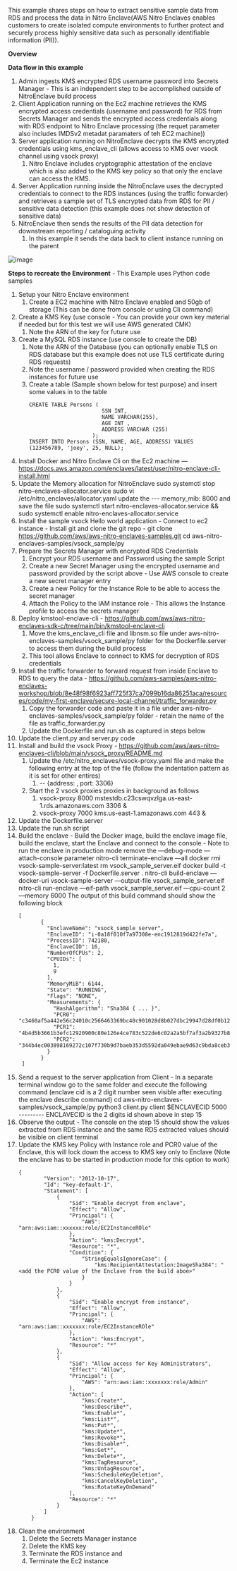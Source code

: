 This example shares steps on how to extract sensitive sample data from RDS and process the data in Nitro Enclave(AWS Nitro Enclaves enables customers to create isolated compute environments to further protect and securely process highly sensitive data such as personally identifiable information (PII)). 

**Overview**

**Data flow in this example**
1. Admin ingests KMS encrypted RDS username password into Secrets Manager - This is an independent step to be accomplished outside of NitroEnclave build process 
2. Client Application running on the Ec2 machine retrieves the KMS encrypted access credentials (username and password) for RDS from Secrets Manager and sends the encrypted access credentials along with RDS endpoint to Nitro Enclave processing (the requet parameter also includes IMDSv2 metadat paramaters of teh EC2 machine))
3. Server application running on NitroEnclave decrypts the KMS encrypted credentials using kms_enclave_cli (allows access to KMS over vsock channel using vsock proxy) 
    1. Nitro Enclave includes cryptographic attestation of the enclave which is also added to the KMS key policy so that only the enclave can access the KMS.
4. Server Application running inside the NitroEnclave uses the decrypted credentials to connect to the RDS instances (using the traffic forwarder) and retrieves a sample set of TLS encrypted data from RDS for PII / sensitive data detection (this example does not show detection of sensitive data)
5. NitroEnclave then sends the results of the PII data detection for downstream reporting / cataloguing activity
    1. In this example it sends the data back to client instance running on the parent
  
![image](https://github.com/user-attachments/assets/7722cd9a-4c51-413b-9cd7-ab506aa13448)

**Steps to recreate the Environment** - This Example uses Python code samples
1. Setup your Nitro Enclave environment
    1. Create a EC2 machine with Nitro Enclave enabled and 50gb of storage (This can be done from console or using Cli command)
2. Create a KMS Key (use console - You can provide your own key material if needed but for this test we will use AWS generated CMK)
    1. Note the ARN of the key for future use
3. Create a MySQL RDS instance (use console to create the DB) 
    1. Note the ARN of the Database (you can optionally enable TLS on RDS database but this example does not use TLS certificate during RDS requests)
    2. Note the username / password provided when creating the RDS instances for future use
    3. Create a table (Sample shown below for test purpose) and insert some values in to the table
        ```
       CREATE TABLE Persons (
                               SSN INT,
                               NAME VARCHAR(255),
                               AGE INT ,
                               ADDRESS VARCHAR (255)
                            );
        INSERT INTO Persons (SSN, NAME, AGE, ADDRESS) VALUES (123456789, 'joey', 25, NULL);
       ```
4. Install Docker and Nitro Enclave Cli on the Ec2 machine — https://docs.aws.amazon.com/enclaves/latest/user/nitro-enclave-cli-install.html
5. Update the Memory allocation for NitroEnclave
      sudo systemctl stop nitro-enclaves-allocator.service
      sudo vi /etc/nitro_enclaves/allocator.yaml
      update the --- memory_mib: 8000 and save the file
      sudo systemctl start nitro-enclaves-allocator.service && sudo systemctl enable nitro-enclaves-allocator.service
6. Install the sample vsock Hello world application - Connect to ec2 instance - Install git and clone the git repo - 
      git clone https://github.com/aws/aws-nitro-enclaves-samples.git
      cd aws-nitro-enclaves-samples/vsock_sample/py
7. Prepare the Secrets Manager with encrypted RDS Credentials
    1. Encrypt your RDS username and Password using the sample Script  
    2. Create a new Secret Manager using the encrypted username and password provided by the script above - Use AWS console to create a new secret manager entry
    3. Create a new Policy for the Instance Role to be able to access the secret manager
    4. Attach the Policy to the IAM instance role - This allows the Instance profile to access the secrets manager
8. Deploy kmstool-enclave-cli - https://github.com/aws/aws-nitro-enclaves-sdk-c/tree/main/bin/kmstool-enclave-cli
    1. Move the kms_enclave_cli file and libnsm.so file under aws-nitro-enclaves-samples/vsock_sample/py folder for the Dockerfile.server to access them during the build process
    2. This tool allows Enclave to connect to KMS for decryption of RDS credentials
9. Install the traffic forwarder to forward request from inside Enclave to RDS to query the data - https://github.com/aws-samples/aws-nitro-enclaves-workshop/blob/8e48f98f6923aff725f37ca7099b16da86251aca/resources/code/my-first-enclave/secure-local-channel/traffic_forwarder.py
    1. Copy the forwarder code and paste it in a file under aws-nitro-enclaves-samples/vsock_sample/py folder - retain the name of the file as traffic_forwarder.py 
    2. Update the Dockerfile and run.sh as captured in steps below
10. Update the client.py and server.py code 
11. Install and build the vsock Proxy - https://github.com/aws/aws-nitro-enclaves-cli/blob/main/vsock_proxy/README.md
    1. Update the /etc/nitro_enclaves/vsock-proxy.yaml file and make the following entry at the top of the file (follow the indentation pattern as it is set for other entires)
        1. -- {address: <RDS Endpoint ARN>, port: 3306}
    2. Start the 2 vsock proxies proxies in background as follows
        1. vsock-proxy 8000 mstestdb.c23cswqvzlga.us-east-1.rds.amazonaws.com 3306 &
        2. vsock-proxy 7000 kms.us-east-1.amazonaws.com 443 &
12. Update the Dockerfile.server 
13. Update the run.sh script 
14. Build the enclave - Build the Docker image, build the enclave image file, build the enclave, start the Enclave and connect to the console - Note to run the enclave in production mode remove the —debug-mode —attach-console parameter
        nitro-cli terminate-enclave —all
        docker rmi vsock-sample-server:latest
        rm vsock_sample_server.eif
        docker build -t vsock-sample-server -f Dockerfile.server .
        nitro-cli build-enclave —docker-uri vsock-sample-server —output-file vsock_sample_server.eif
        nitro-cli run-enclave —eif-path vsock_sample_server.eif —cpu-count 2 —memory 6000
    The output of this build command should show the following block
       ```
       [
              {
                "EnclaveName": "vsock_sample_server",
                "EnclaveID": "i-0a18f010f7a97308e-enc1912819d422fe7a",
                "ProcessID": 742180,
                "EnclaveCID": 16,
                "NumberOfCPUs": 2,
                "CPUIDs": [
                  1,
                  9
                ],
                "MemoryMiB": 6144,
                "State": "RUNNING",
                "Flags": "NONE",
                "Measurements": {
                  "HashAlgorithm": "Sha384 { ... }",
                  "PCR0": "c3460af5a442e56c24010c2566463369bc40c901028d8b027dbc29947d28df0b1230ef5073c90863b8c2ed062aec7957",
                  "PCR1": "4b4d5b3661b3efc12920900c80e126e4ce783c522de6c02a2a5bf7af3a2b9327b86776f188e4be1c1c404a129dbda493",
                  "PCR2": "344b4ec003898169272c107f730b9d7baeb353d5592da049ebae9d63c9bda8ceb3b18d1d10767b472409c346112443ee"
                }
              }
        ]
       ```
16. Send a request to the server application from Client - In a separate terminal window go to the same folder and execute the following command (enclave cid is a 2 digit number seen visible after executing the enclave describe command)
        cd aws-nitro-enclaves-samples/vsock_sample/py
        python3 client.py client $ENCLAVECID 5000 --------- ENCLAVECID is the 2 digits id shown above in step 15 
17. Observe the output - The console on the step 15 should show the values extracted from RDS instance and the same RDS extracted values should be visible on client terminal 
18. Update the KMS key Policy with Instance role and PCR0 value of the Enclave, this will lock down the access to KMS key only to Enclave (Note the enclave has to be started in production mode for this option to work)
    ```
    {
            "Version": "2012-10-17",
            "Id": "key-default-1",
            "Statement": [
                {
                    "Sid": "Enable decrypt from enclave",
                    "Effect": "Allow",
                    "Principal": {
                        "AWS": "arn:aws:iam::xxxxxx:role/EC2InstanceROle"
                    },
                    "Action": "kms:Decrypt",
                    "Resource": "*",
                    "Condition": {
                        "StringEqualsIgnoreCase": {
                            "kms:RecipientAttestation:ImageSha384": "<add the PCR0 value of the Enclave from the build aboe>"
                        }
                    }
                },
                {
                    "Sid": "Enable encrypt from instance",
                    "Effect": "Allow",
                    "Principal": {
                        "AWS": "arn:aws:iam::xxxxxxx:role/EC2InstanceROle"
                    },
                    "Action": "kms:Encrypt",
                    "Resource": "*"
                },
                {
                    "Sid": "Allow access for Key Administrators",
                    "Effect": "Allow",
                    "Principal": {
                        "AWS": "arn:aws:iam::xxxxxxx:role/Admin"
                    },
                    "Action": [
                        "kms:Create*",
                        "kms:Describe*",
                        "kms:Enable*",
                        "kms:List*",
                        "kms:Put*",
                        "kms:Update*",
                        "kms:Revoke*",
                        "kms:Disable*",
                        "kms:Get*",
                        "kms:Delete*",
                        "kms:TagResource",
                        "kms:UntagResource",
                        "kms:ScheduleKeyDeletion",
                        "kms:CancelKeyDeletion",
                        "kms:RotateKeyOnDemand"
                    ],
                    "Resource": "*"
                }
            ]
        }
    ```
19. Clean the environment
    1. Delete the Secrets Manager instance
    2. Delete the KMS key
    3. Terminate the RDS instance and
    4. Terminate the Ec2 instance
